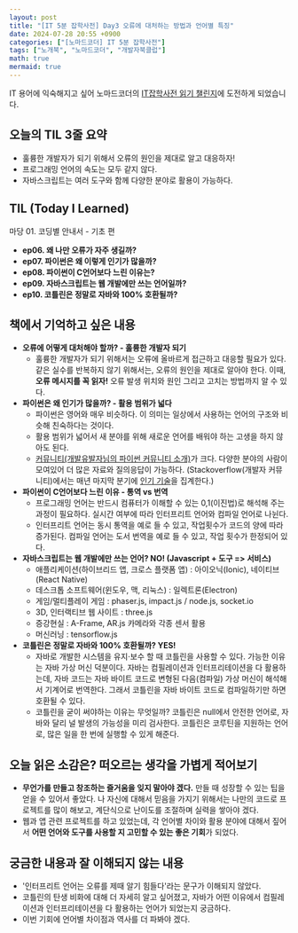 ```yaml
---
layout: post
title: "[IT 5분 잡학사전] Day3 오류에 대처하는 방법과 언어별 특징"
date: 2024-07-28 20:55 +0900
categories: ["[노마드코더] IT 5분 잡학사전"]
tags: ["노개북", "노마드코더", "개발자북클럽"]
math: true
mermaid: true
---
```


IT 용어에 익숙해지고 싶어 노마드코더의 [IT잡학사전 읽기 챌린지](https://nomadcoders.co/it-dictionary)에 도전하게 되었습니다.

## 오늘의 TIL 3줄 요약

- 훌륭한 개발자가 되기 위해서 오류의 원인을 제대로 알고 대응하자!
- 프로그래밍 언어의 속도는 모두 같지 않다.
- 자바스크립트는 여러 도구와 함께 다양한 분야로 활용이 가능하다.


## TIL (Today I Learned)
마당 01. 코딩별 안내서 - 기초 편
- **ep06. 왜 나만 오류가 자주 생길까?**
- **ep07. 파이썬은 왜 이렇게 인기가 많을까?**
- **ep08. 파이썬이 C언어보다 느린 이유는?**
- **ep09. 자바스크립트는 웹 개발에만 쓰는 언어일까?**
- **ep10. 코틀린은 정말로 자바와 100% 호환될까?**


## 책에서 기억하고 싶은 내용

- **오류에 어떻게 대처해야 할까? - 훌륭한 개발자 되기**
  - 훌륭한 개발자가 되기 위해서는 오류에 올바르게 접근하고 대응할 필요가 있다. 
  같은 실수를 반복하지 않기 위해서는, 오류의 원인을 제대로 알아야 한다. 
  이때, **오류 메시지를 꼭 읽자!** 오류 발생 위치와 원인 그리고 고치는 방법까지 알 수 있다.
- **파이썬은 왜 인기가 많을까? - 활용 범위가 넓다**
  - 파이썬은 영어와 매우 비슷하다. 이 의미는 일상에서 사용하는 언어의 구조와 비슷해 친숙하다는 것이다. 
  - 활용 범위가 넓어서 새 분야를 위해 새로운 언어를 배워야 하는 고생을 하지 않아도 된다.
  - [커뮤니티(개발유발자님의 파이썬 커뮤니티 소개)](https://ubalza.tistory.com/3)가 크다. 다양한 분야의 사람이 모여있어 더 많은 자료와 질의응답이 가능하다.
  (Stackoverflow(개발자 커뮤니티)에서는 매년 마지막 분기에 [인기 기술](https://survey.stackoverflow.co/2024/technology#most-popular-technologies)을 집계한다.)
- **파이썬이 C언어보다 느린 이유 - 통역 vs 번역**
  - 프로그래밍 언어는 반드시 컴퓨터가 이해할 수 있는 0,1(이진법)로 해석해 주는 과정이 필요하다. 실시간 여부에 따라 인터프리트 언어와 컴파일 언어로 나뉜다. 
  - 인터프리트 언어는 동시 통역을 예로 들 수 있고, 작업횟수가 코드의 양에 따라 증가된다. 컴파일 언어는 도서 번역을 예로 들 수 있고, 작업 횟수가 한정되어 있다.
- **자바스크립트는 웹 개발에만 쓰는 언어? NO! (Javascript + 도구 => 서비스)**
  - 애플리케이션(하이브리드 앱, 크로스 플랫폼 앱) : 아이오닉(Ionic), 네이티브(React Native)
  - 데스크톱 소프트웨어(윈도우, 맥, 리눅스) : 일렉트론(Electron)
  - 게임/멀티플레이 게임 : phaser.js, impact.js / node.js, socket.io
  - 3D, 인터랙티브 웹 사이트 : three.js
  - 증강현실 : A-Frame, AR.js 카메라와 각종 센서 활용
  - 머신러닝 : tensorflow.js
- **코틀린은 정말로 자바와 100% 호환될까? YES!**
  - 자바로 개발한 시스템을 유지·보수 할 때 코틀린을 사용할 수 있다. 가능한 이유는 자바 가상 머신 덕분이다. 자바는 컴필레이션과 인터프리테이션을 다 활용하는데, 자바 코드는 자바 바이트 코드로 변형된 다음(컴파일) 가상 머신이 해석해서 기계어로 번역한다. 그래서 코틀린을 자바 바이트 코드로 컴파일하기만 하면 호환될 수 있다.
  - 코틀린을 굳이 써야하는 이유는 무엇일까? 코틀린은 null에서 안전한 언어로, 자바와 달리 널 발생의 가능성을 미리 검사한다. 코틀린은 코루틴을 지원하는 언어로, 많은 일을 한 번에 실행할 수 있게 해준다.


## 오늘 읽은 소감은? 떠오르는 생각을 가볍게 적어보기

- **무언가를 만들고 창조하는 즐거움을 잊지 말아야 겠다.** 만들 때 성장할 수 있는 팁을 얻을 수 있어서 좋았다. 나 자신에 대해서 믿음을 가지기 위해서는 나만의 코드로 프로젝트를 많이 해보고, 계단식으로 난이도를 조절하며 실력을 쌓아야 겠다.
- 웹과 앱 관련 프로젝트를 하고 있었는데, 각 언어별 차이와 활용 분야에 대해서 짚어서 **어떤 언어와 도구를 사용할 지 고민할 수 있는 좋은 기회**가 되었다.


## 궁금한 내용과 잘 이해되지 않는 내용

- '인터프리트 언어는 오류를 제때 알기 힘들다'라는 문구가 이해되지 않았다.
- 코틀린의 탄생 비화에 대해 더 자세히 알고 싶어졌고, 자바가 어떤 이유에서 컴필레이션과 인터프리테이션을 다 활용하는 언어가 되었는지 궁금하다.
- 이번 기회에 언어별 차이점과 역사를 더 파봐야 겠다.
